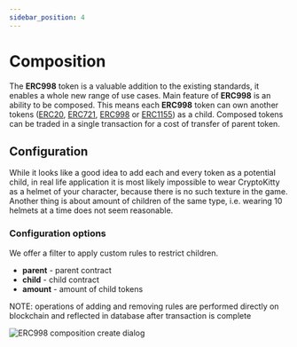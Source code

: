```yaml
---
sidebar_position: 4
---
```


# Composition

The **ERC998** token is a valuable addition to the existing standards, it enables a whole new range of use cases.
Main feature of **ERC998** is an ability to be composed. This means each **ERC998** token can own another
tokens ([ERC20](/admin/category/erc20/), [ERC721](/admin/category/erc721/), [ERC998](/admin/category/erc998/)
or [ERC1155](/admin/category/erc1155/)) as a child. Composed tokens can be traded in a single transaction for a cost of
transfer of parent token.

## Configuration

While it looks like a good idea to add each and every token as a potential child, in real life application it is most
likely impossible to wear CryptoKitty as a helmet of your character, because there is no such texture in the game.
Another thing is about amount of children of the same type, i.e. wearing 10 helmets at a time does not seem reasonable.

### Configuration options

We offer a filter to apply custom rules to restrict children.

- **parent** - parent contract
- **child** - child contract
- **amount** - amount of child tokens


NOTE: operations of adding and removing rules are performed directly on blockchain and reflected in database after
transaction is complete

![ERC998 composition create dialog](/img/admin/hierarchy/erc998/erc998_composition_create_dialog.png)
